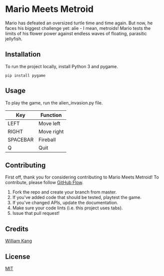 # Mario Meets Metroid
Mario has defeated an oversized turtle time and time again. But now,
he faces his biggest challenge yet: alie - I mean, metroids! Mario
tests the limits of his flower power against endless waves of floating,
parasitic jellyfish.

## Installation
To run the project locally, install Python 3 and pygame.

`pip install pygame`

## Usage
To play the game, run the alien_invasion.py file.

Key | Function
------------ | -------------
LEFT | Move left
RIGHT | Move right
SPACEBAR | Fireball
Q | Quit

## Contributing
First off, thank you for considering contributing to Mario Meets Metroid!
To contribute, please follow [GitHub Flow](https://guides.github.com/introduction/flow/).

1. Fork the repo and create your branch from master.
1. If you've added code that should be tested, playtest the game.
1. If you've changed APIs, update the documentation.
1. Make sure your code lints (i.e. this project uses tabs).
1. Issue that pull request!

## Credits
[William Kang](https://github.com/willkang7)

## License
[MIT](LICENSE)
